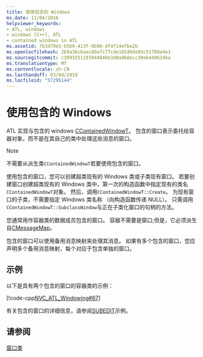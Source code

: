 ```yaml
---
title: 使用包含的 Windows
ms.date: 11/04/2016
helpviewer_keywords:
- ATL, windows
- windows [C++], ATL
- contained windows in ATL
ms.assetid: 7b3d79e5-b569-413f-9b98-df4f14efbe2b
ms.openlocfilehash: 2b9a36c6aac80a7c77cde102d6da93c51788e4e1
ms.sourcegitcommit: c3093251193944840e3d0a068ecc30e6449624ba
ms.translationtype: MT
ms.contentlocale: zh-CN
ms.lasthandoff: 03/04/2019
ms.locfileid: "57295144"
---
```

# <a name="using-contained-windows"></a>使用包含的 Windows

ATL 实现与包含的 windows [CContainedWindowT](../atl/reference/ccontainedwindowt-class.md)。 包含的窗口表示委托给容器对象，而不是在其自己的类中处理这些消息的窗口。

> [!NOTE]
>  不需要从派生类`CContainedWindowT`若要使用包含的窗口。

使用包含的窗口，您可以创建超类现有的 Windows 类或子类现有窗口。 若要创建窗口创建超类现有的 Windows 类中，第一次的构造函数中指定现有的类名`CContainedWindowT`对象。 然后，调用`CContainedWindowT::Create`。 为现有窗口的子类，不需要指定 Windows 类名称 （向构造函数传递 NULL）。 只需调用`CContainedWindowT::SubclassWindow`与正在子类化窗口的句柄的方法。

您通常用作容器类的数据成员包含的窗口。 容器不需要是窗口;但是，它必须派生自[CMessageMap](../atl/reference/cmessagemap-class.md)。

包含的窗口可以使用备用消息映射来处理其消息。 如果有多个包含的窗口，您应声明多个备用消息映射，每个对应于包含单独的窗口。

## <a name="example"></a>示例

以下是具有两个包含的窗口的容器类的示例：

[!code-cpp[NVC_ATL_Windowing#67](../atl/codesnippet/cpp/using-contained-windows_1.h)]

有关包含的窗口的详细信息，请参阅[SUBEDIT](https://github.com/Microsoft/VCSamples/tree/master/VC2008Samples/ATL/Controls/SubEdit)示例。

## <a name="see-also"></a>请参阅

[窗口类](../atl/atl-window-classes.md)
